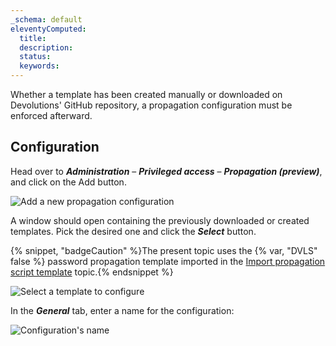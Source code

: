 ```yaml
---
_schema: default
eleventyComputed:
  title:
  description:
  status:
  keywords:
---
```

Whether a template has been created manually or downloaded on Devolutions' GitHub repository, a propagation configuration must be enforced afterward.

## Configuration

Head over to ***Administration*** – ***Privileged access*** – ***Propagation (preview)***, and click on the Add button.

![Add a new propagation configuration](https://cdnweb.devolutions.net/docs/DVLS4046_2024_2.png "Add a new propagation configuration")

A window should open containing the previously downloaded or created templates. Pick the desired one and click the ***Select*** button.

{% snippet, "badgeCaution" %}The present topic uses the {% var, "DVLS" false %} password propagation template imported in the [Import propagation script template](/pam/server/propagation-script/import-propagation-script/) topic.{% endsnippet %}

![Select a template to configure](https://cdnweb.devolutions.net/docs/DVLS4047_2024_2.png "Select a template to configure")

In the ***General*** tab, enter a name for the configuration:

![Configuration's name](https://cdnweb.devolutions.net/docs/DVLS4048_2024_2.png "Configuration's name")